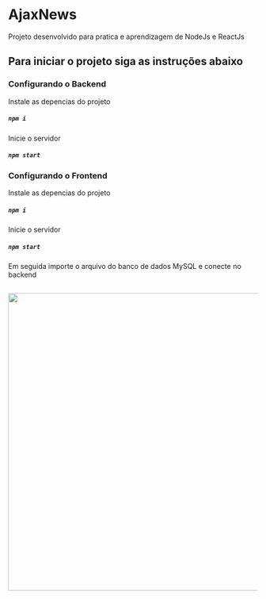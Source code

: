 # AjaxNews
Projeto desenvolvido para pratica e aprendizagem de NodeJs e ReactJs 




## Para iniciar o projeto siga as instruções abaixo

### Configurando o Backend

Instale as depencias do projeto
##### `npm i`

Inicie o servidor 
##### `npm start`

### Configurando o Frontend

Instale as depencias do projeto
##### `npm i`

Inicie o servidor 
##### `npm start`

Em seguida importe o arquivo do banco de dados MySQL e conecte no backend

##
 
<p align="center">
<img width="600" src="https://github.com/Samuelcs131/ajaxnews.github.io/blob/main/demo-blog-ajaxNews.gif" />
</p>
